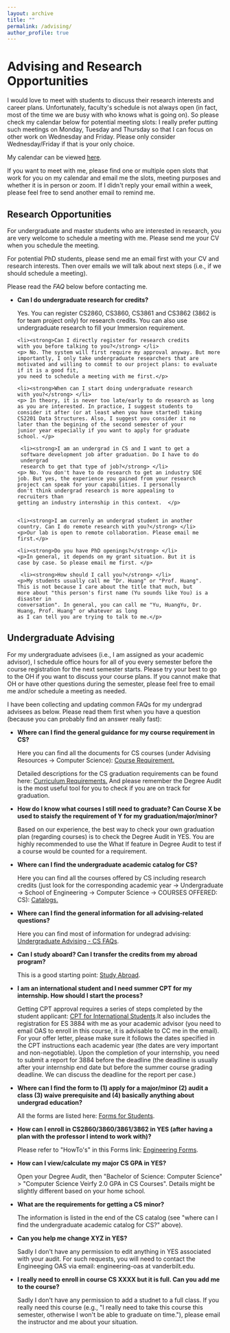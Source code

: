 ```yaml
---
layout: archive
title: ""
permalink: /advising/
author_profile: true
---
```

Advising and Research Opportunities
=====
I would love to meet with students to discuss their research
         interests and career plans. Unfortunately, faculty's schedule
         is not always open (in fact, most of the time we are busy with who
         knows what is going on). So please check my calendar below for
         potential meeting slots: I really prefer putting such meetings
         on Monday, Tuesday and Thursday so that I can focus on other
         work on Wednesday and Friday. Please only consider
         Wednesday/Friday if
         that is your only choice.
        
My calendar can be viewed <a href="https://outlook.office365.com/owa/calendar/4995ea572e414aa692d698811d83cdf7@Vanderbilt.Edu/c9ef7f81ed8b41438435d8cdd70dce1a2478064644761699759/calendar.html" target="_blank">here</a>.

If you want to meet with me, please find one or multiple
open slots that work for you on my
calendar and email me the slots, meeting purposes and
whether it is in person or zoom. If I didn't reply your email within a
week, please feel free to send another email to remind me.

 <h2>Research Opportunities </h2>
 For undergraduate and master students who are interested in research,
        you are very welcome to schedule a meeting with me. Please send
        me your CV when you schedule the meeting.

 For potential PhD students, please send me an email first
        with your CV and research interests. Then over emails we will
        talk about next steps (i.e., if we should schedule a meeting). 
        
 Please read the <em>FAQ</em> below
          before contacting me.
         
<!-- <h3> FAQ </h3> -->
 <ul>
    <li><strong>Can I do undergraduate research for
    credits?</strong> </li>
    <p> Yes. You can register CS2860, CS3860, CS3861 and CS3862
    (3862 is for team project only) for
    research credits. You can also use undergraduate research to
    fill
    your Immersion requirement.</p>

    <li><strong>Can I directly register for research credits
    with you before talking to you?</strong> </li>
    <p> No. The system will first require my approval anyway. But more
    importantly, I only take undergraduate researchers that are
    motivated and willing to commit to our project plans: to evaluate if it is a good fit,
    you need to schedule a meeting with me first.</p>

    <li><strong>When can I start doing undergraduate research
    with you?</strong> </li>
    <p> In theory, it is never too late/early to do research as long
    as you are interested. In practice, I suggest students to
    consider it after (or at least when you have started) taking
    CS2201 Data Structures. Also, I suggest you consider it no
    later than the begining of the second semester of your
    junior year especially if you want to apply for graduate
    school. </p>

     <li><strong>I am an undergrad in CS and I want to get a
     software development job after graduation. Do I have to do
     undergrad
     research to get that type of job?</strong> </li>
    <p> No. You don't have to do research to get an industry SDE
    job. But yes, the experience you gained from your research
    project can speak for your capabilities. I personally
    don't think undergrad research is more appealing to
    recruiters than
    getting an industry internship in this context.  </p>

    
    <li><strong>I am currenly an undergrad student in another
    country. Can I do remote research with you?</strong> </li>
    <p>Our lab is open to remote collaboration. Please email me
    first.</p>

    <li><strong>Do you have PhD openings?</strong> </li>
    <p>In general, it depends on my grant situation. But it is
    case by case. So please email me first. </p>

     <li><strong>How should I call you?</strong> </li>
    <p>My students usually call me "Dr. Huang" or "Prof. Huang".
    This is not because I care about the title that much, but
    more about "this person's first name (Yu sounds like You) is a disaster in
    conversation". In general, you can call me "Yu, HuangYu, Dr.
    Huang, Prof. Huang" or whatever as long
    as I can tell you are trying to talk to me.</p>



 </ul>


<h2>Undergraduate Advising </h2>
<p>For my undergraduate advisees (i.e., I am assigned as your
academic advisor), I schedule office hours for all of you every 
semester before the course registration for
the next semester starts. Please try your
best to go to the OH if you want to discuss your course
plans. If you cannot make that OH or have other questions
during the semester, please feel free to email me and/or schedule a meeting
as needed.</p>  

<p>I have been collecting and updating common FAQs for my undergrad advisees  as below. Please read
them first when you have a question (because you can
probably find an answer really fast):</p>



 <ul>
       <li><strong> Where can I find the general guidance for my
       course requirement in CS?</strong> </li>
    <p>Here you can find all the documents for CS courses (under
    Advising  Resources -> Computer Science): <a target="_blank"
 href="https://engineering.vanderbilt.edu/academic-services">Course
 Requirement.</a> </p>
    <p>Detailed descriptions for the CS graduation requirements
    can be found here: <a target="_blank"
 href="https://www.vanderbilt.edu/catalogs/kuali/undergraduate-23-24.php#/content/64766d03b47341001cb4f0a6">Curriculum 
 Requirements.</a> And please remember the Degree Audit is
 the most useful tool for you to check if you are on track for
 graduation.</p>

 <li><strong> How do I know what courses I still need to graduate? Can
 Course X be used to staisfy the requirement of Y for my
 graduation/major/minor?</strong> </li>
 <p>Based on our experience, the best way to check your own graduation
 plan (regarding courses) is to check the Degree Audit in YES. You are
 highly recommended to use the What If feature in Degree Audit to test
 if a course would be counted for a requirement.</p>




  <li><strong> Where can I find the undergraduate academic
  catalog for CS?</strong> </li>
    <p>Here you can find all the courses offered by CS including
    research credits (just look for the corresponding academic
    year -> Undergraduate -> School of Engineering -> Computer
    Science -> COURSES OFFERED: CS): <a target="_blank"
 href="https://registrar.vanderbilt.edu/catalogs/">Catalogs.</a> </p>


 <li><strong> Where can I find the general information for all
 advising-related questions?</strong> </li>
 <p>Here you can find most of information for undegrad advising: <a target="_blank"
 href="https://engineering.vanderbilt.edu/departments/computer-science/undergraduate-program/#faqs">Undergraduate
 Advising - CS FAQs</a>. </p>

 <li><strong> Can I study aboard? Can I transfer the credits
 from my abroad program?</strong> </li>
 <p> This is a good starting point: <a target="_blank"
 href="https://engineering.vanderbilt.edu/academics/undergraduate/study-abroad/">Study
 Abroad</a>. </p>

 <li><strong> I am an international student and I need summer CPT for my
 internship. How should I start the process?</strong> </li>
 <p> Getting CPT approval requires a series of steps completed by the
 student applicant: <a target="_blank"
 href="https://engineering.vanderbilt.edu/academics/undergraduate/professional-development/curricular-practical-training/">CPT
 for International Students</a>.It also includes the registration for ES
 3884 with me as your academic advisor (you need to email OAS to enroll in this course, it is advisable to CC me in the email). For your offer letter, please make sure it follows the dates
specified in the CPT instructions each academic year (the dates are very
important and non-negotiable). Upon the completion of your internship,
you need to submit a report for 3884 before the deadline (the deadline
is usually after your internship end date but before the summer course
grading deadline. We can discuss the deadline for the report per case.)</p>






<li><strong>Where can I find the form to (1) apply for a
major/minor (2) audit a class (3) waive prerequisite and 
(4) basically anything about undergrad education?</strong> </li>
<p>All the forms are listed here: <a target="_blank"
    href="https://engineering.vanderbilt.edu/academic-services/AcademicAdvising/Forms.php">
    Forms for Students</a>.</p>

<li><strong> How can I enroll in CS2860/3860/3861/3862 in YES (after having a plan with the professor I intend to work with)? </strong> </li>
<p> Please refer to "HowTo's" in this Forms link: <a target="_blank" href="https://engineering.vanderbilt.edu/academics/undergraduate/academic-services/forms/">Engineering Forms</a>.</p>




<li><strong> How can I view/calculate my major CS GPA in YES? </strong> </li>
<p> Open your Degree Audit, then "Bachelor of Science: Computer
Science" > "Computer Science Veirfy 2.0 GPA in CS Courses". Details
might be slightly different based on your home school.</p>

<li><strong> What are the requirements for getting a CS minor? </strong> </li>
<p> The information is listed in the end of the CS catalog (see "where
can I find the undergraduate academic catalog for CS?" above).</p>



 <li><strong> Can you help me change XYZ in YES? </strong> </li>
<p>Sadly I don't have any permission to edit anything in YES
associated with your audit. For such requests, you will need
to contact the Engineeging OAS via email: engineering-oas at vanderbilt.edu.</p>

 <li><strong> I really need to enroll in course CS XXXX but
 it is full. Can you add me to the course?</strong> </li>
<p>Sadly I don't have any permission to add a studnet to a
full class. If you really need this course (e.g., "I really
need to take this course this semester, otherwise I won't be
able to graduate on time."), please email the instructor and
me about your situation.</p>



</ul>



